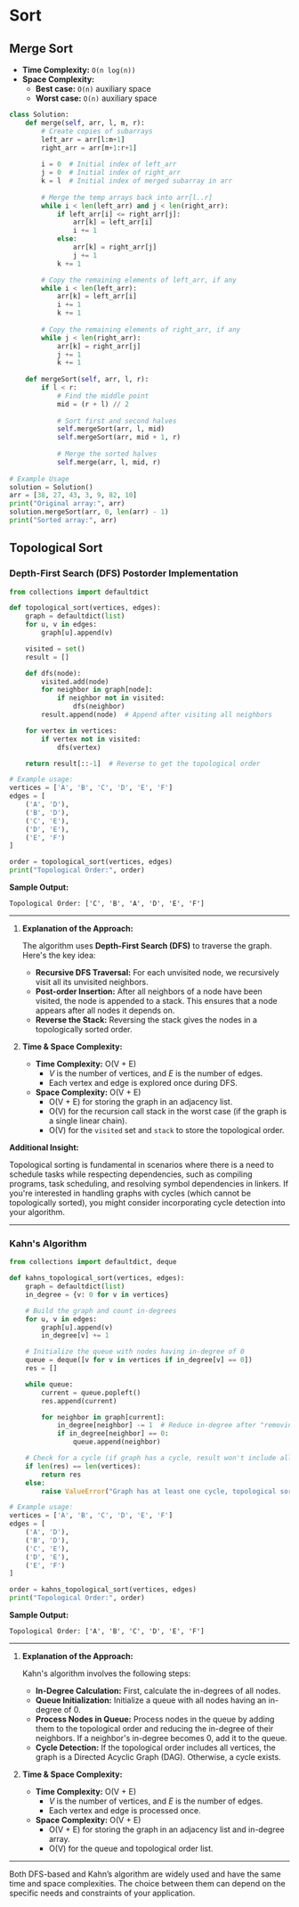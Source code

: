 # Sort

## Merge Sort

- **Time Complexity:** `O(n log(n))`
- **Space Complexity:**
  - **Best case:** `O(n)` auxiliary space
  - **Worst case:** `O(n)` auxiliary space


```python
class Solution:
    def merge(self, arr, l, m, r):
        # Create copies of subarrays
        left_arr = arr[l:m+1]
        right_arr = arr[m+1:r+1]
        
        i = 0  # Initial index of left_arr
        j = 0  # Initial index of right_arr
        k = l  # Initial index of merged subarray in arr
        
        # Merge the temp arrays back into arr[l..r]
        while i < len(left_arr) and j < len(right_arr):
            if left_arr[i] <= right_arr[j]:
                arr[k] = left_arr[i]
                i += 1
            else:
                arr[k] = right_arr[j]
                j += 1
            k += 1

        # Copy the remaining elements of left_arr, if any
        while i < len(left_arr):
            arr[k] = left_arr[i]
            i += 1
            k += 1
        
        # Copy the remaining elements of right_arr, if any
        while j < len(right_arr):
            arr[k] = right_arr[j]
            j += 1
            k += 1
                    
    def mergeSort(self, arr, l, r):
        if l < r:
            # Find the middle point
            mid = (r + l) // 2
            
            # Sort first and second halves
            self.mergeSort(arr, l, mid)
            self.mergeSort(arr, mid + 1, r)
            
            # Merge the sorted halves
            self.merge(arr, l, mid, r)
            
# Example Usage
solution = Solution()
arr = [38, 27, 43, 3, 9, 82, 10]
print("Original array:", arr)
solution.mergeSort(arr, 0, len(arr) - 1)
print("Sorted array:", arr)
```

## Topological Sort

### Depth-First Search (DFS) Postorder Implementation

```python
from collections import defaultdict

def topological_sort(vertices, edges):
    graph = defaultdict(list)
    for u, v in edges:
        graph[u].append(v)

    visited = set()
    result = []

    def dfs(node):
        visited.add(node)
        for neighbor in graph[node]:
            if neighbor not in visited:
                dfs(neighbor)
        result.append(node)  # Append after visiting all neighbors

    for vertex in vertices:
        if vertex not in visited:
            dfs(vertex)

    return result[::-1]  # Reverse to get the topological order

# Example usage:
vertices = ['A', 'B', 'C', 'D', 'E', 'F']
edges = [
    ('A', 'D'),
    ('B', 'D'),
    ('C', 'E'),
    ('D', 'E'),
    ('E', 'F')
]

order = topological_sort(vertices, edges)
print("Topological Order:", order)
```

**Sample Output:**
```
Topological Order: ['C', 'B', 'A', 'D', 'E', 'F']
```

---

1. **Explanation of the Approach:**

   The algorithm uses **Depth-First Search (DFS)** to traverse the graph. Here's the key idea:

   - **Recursive DFS Traversal:** For each unvisited node, we recursively visit all its unvisited neighbors.
   - **Post-order Insertion:** After all neighbors of a node have been visited, the node is appended to a stack. This ensures that a node appears after all nodes it depends on.
   - **Reverse the Stack:** Reversing the stack gives the nodes in a topologically sorted order.

2. **Time & Space Complexity:**

   - **Time Complexity:** O(V + E)
     - *V* is the number of vertices, and *E* is the number of edges.
     - Each vertex and edge is explored once during DFS.
   - **Space Complexity:** O(V + E)
     - O(V + E) for storing the graph in an adjacency list.
     - O(V) for the recursion call stack in the worst case (if the graph is a single linear chain).
     - O(V) for the `visited` set and `stack` to store the topological order.


**Additional Insight:**

Topological sorting is fundamental in scenarios where there is a need to schedule tasks while respecting dependencies, such as compiling programs, task scheduling, and resolving symbol dependencies in linkers. If you're interested in handling graphs with cycles (which cannot be topologically sorted), you might consider incorporating cycle detection into your algorithm.

---

### Kahn's Algorithm


```python
from collections import defaultdict, deque

def kahns_topological_sort(vertices, edges):
    graph = defaultdict(list)
    in_degree = {v: 0 for v in vertices}

    # Build the graph and count in-degrees
    for u, v in edges:
        graph[u].append(v)
        in_degree[v] += 1

    # Initialize the queue with nodes having in-degree of 0
    queue = deque([v for v in vertices if in_degree[v] == 0])
    res = []

    while queue:
        current = queue.popleft()
        res.append(current)

        for neighbor in graph[current]:
            in_degree[neighbor] -= 1  # Reduce in-degree after "removing" the edge
            if in_degree[neighbor] == 0:
                queue.append(neighbor)

    # Check for a cycle (if graph has a cycle, result won't include all vertices)
    if len(res) == len(vertices):
        return res
    else:
        raise ValueError("Graph has at least one cycle, topological sorting is not possible.")

# Example usage:
vertices = ['A', 'B', 'C', 'D', 'E', 'F']
edges = [
    ('A', 'D'),
    ('B', 'D'),
    ('C', 'E'),
    ('D', 'E'),
    ('E', 'F')
]

order = kahns_topological_sort(vertices, edges)
print("Topological Order:", order)
```

**Sample Output:**
```
Topological Order: ['A', 'B', 'C', 'D', 'E', 'F']
```

---

1. **Explanation of the Approach:**

   Kahn's algorithm involves the following steps:

   - **In-Degree Calculation:** First, calculate the in-degrees of all nodes.
   - **Queue Initialization:** Initialize a queue with all nodes having an in-degree of 0.
   - **Process Nodes in Queue:** Process nodes in the queue by adding them to the topological order and reducing the in-degree of their neighbors. If a neighbor's in-degree becomes 0, add it to the queue.
   - **Cycle Detection:** If the topological order includes all vertices, the graph is a Directed Acyclic Graph (DAG). Otherwise, a cycle exists.

2. **Time & Space Complexity:**

   - **Time Complexity:** O(V + E)
     - *V* is the number of vertices, and *E* is the number of edges.
     - Each vertex and edge is processed once.
   - **Space Complexity:** O(V + E)
     - O(V + E) for storing the graph in an adjacency list and in-degree array.
     - O(V) for the queue and topological order list.

---

Both DFS-based and Kahn’s algorithm are widely used and have the same time and space complexities. The choice between them can depend on the specific needs and constraints of your application.
